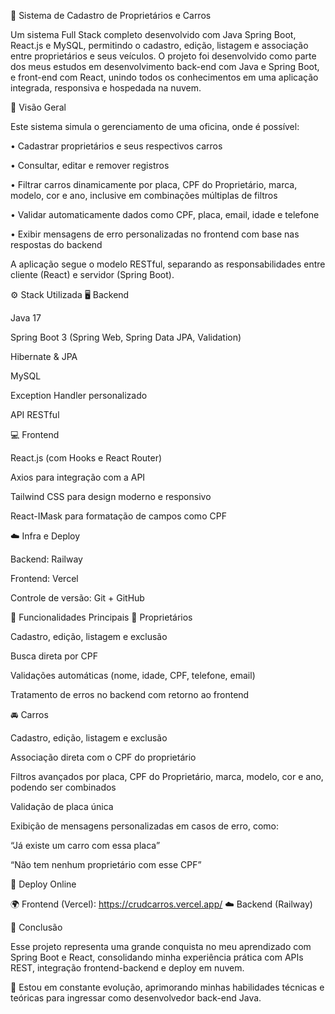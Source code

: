 🚗 Sistema de Cadastro de Proprietários e Carros

Um sistema Full Stack completo desenvolvido com Java Spring Boot, React.js e MySQL, permitindo o cadastro, edição, listagem e associação entre proprietários e seus veículos.
O projeto foi desenvolvido como parte dos meus estudos em desenvolvimento back-end com Java e Spring Boot, e front-end com React, unindo todos os conhecimentos em uma aplicação integrada, responsiva e hospedada na nuvem.

🧠 Visão Geral

Este sistema simula o gerenciamento de uma oficina, onde é possível:

• Cadastrar proprietários e seus respectivos carros

• Consultar, editar e remover registros

• Filtrar carros dinamicamente por placa, CPF do Proprietário, marca, modelo, cor e ano, inclusive em combinações múltiplas de filtros

• Validar automaticamente dados como CPF, placa, email, idade e telefone

• Exibir mensagens de erro personalizadas no frontend com base nas respostas do backend

A aplicação segue o modelo RESTful, separando as responsabilidades entre cliente (React) e servidor (Spring Boot).

⚙️ Stack Utilizada
🖥️ Backend

Java 17

Spring Boot 3 (Spring Web, Spring Data JPA, Validation)

Hibernate & JPA

MySQL

Exception Handler personalizado

API RESTful

💻 Frontend

React.js (com Hooks e React Router)

Axios para integração com a API

Tailwind CSS para design moderno e responsivo

React-IMask para formatação de campos como CPF

☁️ Infra e Deploy

Backend: Railway

Frontend: Vercel

Controle de versão: Git + GitHub

🧩 Funcionalidades Principais
👤 Proprietários

Cadastro, edição, listagem e exclusão

Busca direta por CPF

Validações automáticas (nome, idade, CPF, telefone, email)

Tratamento de erros no backend com retorno ao frontend

🚘 Carros

Cadastro, edição, listagem e exclusão

Associação direta com o CPF do proprietário

Filtros avançados por placa, CPF do Proprietário, marca, modelo, cor e ano, podendo ser combinados

Validação de placa única

Exibição de mensagens personalizadas em casos de erro, como:

“Já existe um carro com essa placa”

“Não tem nenhum proprietário com esse CPF”

🚀 Deploy Online

🌍 Frontend (Vercel): https://crudcarros.vercel.app/
☁️ Backend (Railway)

🏁 Conclusão

Esse projeto representa uma grande conquista no meu aprendizado com Spring Boot e React, consolidando minha experiência prática com APIs REST, integração frontend-backend e deploy em nuvem.

🚀 Estou em constante evolução, aprimorando minhas habilidades técnicas e teóricas para ingressar como desenvolvedor back-end Java.
